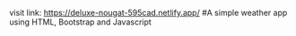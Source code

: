 visit link: https://deluxe-nougat-595cad.netlify.app/
#A simple weather app using HTML, Bootstrap and Javascript
